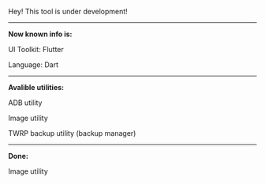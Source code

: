 Hey! This tool is under development!

---------------------------------------

**Now known info is:**

UI Toolkit: Flutter

Language: Dart

---------------------------------------

**Avalible utilities:**

ADB utility

Image utility

TWRP backup utility (backup manager)

---------------------------------------

**Done:**

Image utility
